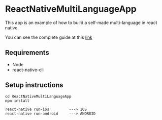 # ReactNativeMultiLanguageApp
This app is an example of how to build a self-made multi-language in react native.

You can see the complete guide at this [link](https://wavelop.com/en/story/implementazione-multi-lingua-in-react-native-self-made/)

## Requirements

* Node
* react-native-cli

## Setup instructions

```
cd ReactNativeMultiLanguageApp
npm install

react-native run-ios         ---> IOS
react-native run-android     ---> ANDROID
```
